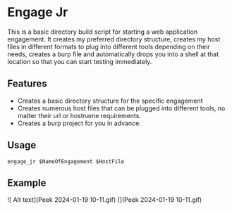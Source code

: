 # Engage Jr

This is a basic directory build script for starting a web application engagement. It creates my preferred directory structure, creates my host files in different formats to plug into different tools depending on their needs, creates a burp file and automatically drops you into a shell at that location so that you can start testing immediately.

## Features

* Creates a basic directory structure for the specific engagement
* Creates numerous host files that can be plugged into different tools, no matter their url or hostname requirements.
* Creates a burp project for you in advance.

## Usage
```
engage_jr $NameOfEngagement $HostFile
```

## Example

![ Alt text](Peek 2024-01-19 10-11.gif) [](Peek 2024-01-19 10-11.gif)

